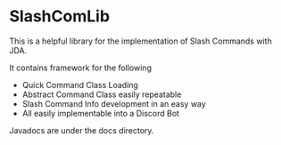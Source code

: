 # SlashComLib
This is a helpful library for the implementation of Slash Commands with JDA.

It contains framework for the following
 - Quick Command Class Loading
 - Abstract Command Class easily repeatable
 - Slash Command Info development in an easy way
 - All easily implementable into a Discord Bot

Javadocs are under the docs directory.
